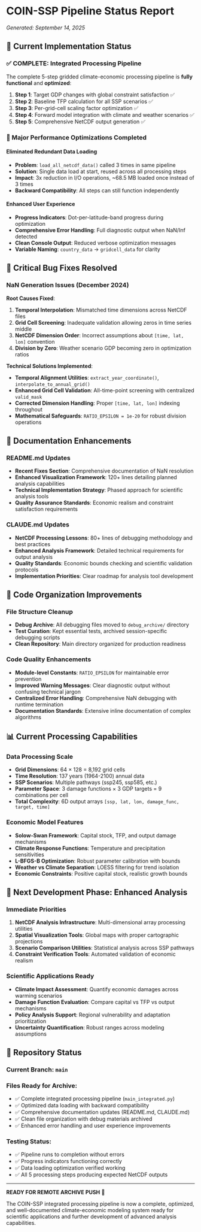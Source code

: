 # COIN-SSP Pipeline Status Report
*Generated: September 14, 2025*

## 🎯 Current Implementation Status

### ✅ COMPLETE: Integrated Processing Pipeline
The complete 5-step gridded climate-economic processing pipeline is **fully functional** and **optimized**:

1. **Step 1**: Target GDP changes with global constraint satisfaction ✅
2. **Step 2**: Baseline TFP calculation for all SSP scenarios ✅
3. **Step 3**: Per-grid-cell scaling factor optimization ✅
4. **Step 4**: Forward model integration with climate and weather scenarios ✅
5. **Step 5**: Comprehensive NetCDF output generation ✅

### 🚀 Major Performance Optimizations Completed

#### **Eliminated Redundant Data Loading**
- **Problem**: `load_all_netcdf_data()` called 3 times in same pipeline
- **Solution**: Single data load at start, reused across all processing steps
- **Impact**: 3x reduction in I/O operations, ~68.5 MB loaded once instead of 3 times
- **Backward Compatibility**: All steps can still function independently

#### **Enhanced User Experience**
- **Progress Indicators**: Dot-per-latitude-band progress during optimization
- **Comprehensive Error Handling**: Full diagnostic output when NaN/Inf detected
- **Clean Console Output**: Reduced verbose optimization messages
- **Variable Naming**: `country_data` → `gridcell_data` for clarity

## 🔧 Critical Bug Fixes Resolved

### **NaN Generation Issues (December 2024)**
**Root Causes Fixed**:
1. **Temporal Interpolation**: Mismatched time dimensions across NetCDF files
2. **Grid Cell Screening**: Inadequate validation allowing zeros in time series middle
3. **NetCDF Dimension Order**: Incorrect assumptions about `[time, lat, lon]` convention
4. **Division by Zero**: Weather scenario GDP becoming zero in optimization ratios

**Technical Solutions Implemented**:
- **Temporal Alignment Utilities**: `extract_year_coordinate()`, `interpolate_to_annual_grid()`
- **Enhanced Grid Cell Validation**: All-time-point screening with centralized `valid_mask`
- **Corrected Dimension Handling**: Proper `[time, lat, lon]` indexing throughout
- **Mathematical Safeguards**: `RATIO_EPSILON = 1e-20` for robust division operations

## 📖 Documentation Enhancements

### **README.md Updates**
- **Recent Fixes Section**: Comprehensive documentation of NaN resolution
- **Enhanced Visualization Framework**: 120+ lines detailing planned analysis capabilities
- **Technical Implementation Strategy**: Phased approach for scientific analysis tools
- **Quality Assurance Standards**: Economic realism and constraint satisfaction requirements

### **CLAUDE.md Updates**
- **NetCDF Processing Lessons**: 80+ lines of debugging methodology and best practices
- **Enhanced Analysis Framework**: Detailed technical requirements for output analysis
- **Quality Standards**: Economic bounds checking and scientific validation protocols
- **Implementation Priorities**: Clear roadmap for analysis tool development

## 🧹 Code Organization Improvements

### **File Structure Cleanup**
- **Debug Archive**: All debugging files moved to `debug_archive/` directory
- **Test Curation**: Kept essential tests, archived session-specific debugging scripts
- **Clean Repository**: Main directory organized for production readiness

### **Code Quality Enhancements**
- **Module-level Constants**: `RATIO_EPSILON` for maintainable error prevention
- **Improved Warning Messages**: Clear diagnostic output without confusing technical jargon
- **Centralized Error Handling**: Comprehensive NaN debugging with runtime termination
- **Documentation Standards**: Extensive inline documentation of complex algorithms

## 📊 Current Processing Capabilities

### **Data Processing Scale**
- **Grid Dimensions**: 64 × 128 = 8,192 grid cells
- **Time Resolution**: 137 years (1964-2100) annual data
- **SSP Scenarios**: Multiple pathways (ssp245, ssp585, etc.)
- **Parameter Space**: 3 damage functions × 3 GDP targets = 9 combinations per cell
- **Total Complexity**: 6D output arrays `[ssp, lat, lon, damage_func, target, time]`

### **Economic Model Features**
- **Solow-Swan Framework**: Capital stock, TFP, and output damage mechanisms
- **Climate Response Functions**: Temperature and precipitation sensitivities
- **L-BFGS-B Optimization**: Robust parameter calibration with bounds
- **Weather vs Climate Separation**: LOESS filtering for trend isolation
- **Economic Constraints**: Positive capital stock, realistic growth bounds

## 🎯 Next Development Phase: Enhanced Analysis

### **Immediate Priorities**
1. **NetCDF Analysis Infrastructure**: Multi-dimensional array processing utilities
2. **Spatial Visualization Tools**: Global maps with proper cartographic projections
3. **Scenario Comparison Utilities**: Statistical analysis across SSP pathways
4. **Constraint Verification Tools**: Automated validation of economic realism

### **Scientific Applications Ready**
- **Climate Impact Assessment**: Quantify economic damages across warming scenarios
- **Damage Function Evaluation**: Compare capital vs TFP vs output mechanisms
- **Policy Analysis Support**: Regional vulnerability and adaptation prioritization
- **Uncertainty Quantification**: Robust ranges across modeling assumptions

## 💾 Repository Status

### **Current Branch**: `main`
### **Files Ready for Archive**:
- ✅ Complete integrated processing pipeline (`main_integrated.py`)
- ✅ Optimized data loading with backward compatibility
- ✅ Comprehensive documentation updates (README.md, CLAUDE.md)
- ✅ Clean file organization with debug materials archived
- ✅ Enhanced error handling and user experience improvements

### **Testing Status**:
- ✅ Pipeline runs to completion without errors
- ✅ Progress indicators functioning correctly
- ✅ Data loading optimization verified working
- ✅ All 5 processing steps producing expected NetCDF outputs

---

**READY FOR REMOTE ARCHIVE PUSH** 🚀

The COIN-SSP integrated processing pipeline is now a complete, optimized, and well-documented climate-economic modeling system ready for scientific applications and further development of advanced analysis capabilities.
